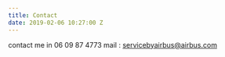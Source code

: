 ```yaml
---
title: Contact
date: 2019-02-06 10:27:00 Z
---
```


contact me in 06 09 87 4773
mail : servicebyairbus@airbus.com